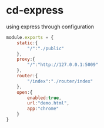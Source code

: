 # cd-express
using express through configuration

```js
module.exports = {
    static:{
        "/":"./public"
    },
    proxy:{
        "/":"http://127.0.0.1:5009"
    },
    router:{
        "/index":"./router/index"
    },
    open:{
        enabled:true,
        url:"demo.html",
        app:"chrome"
    }
}
```
